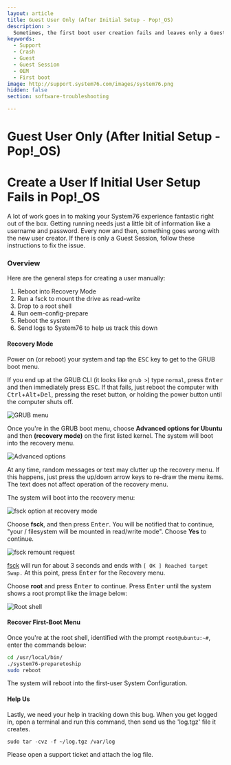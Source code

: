 ```yaml
---
layout: article
title: Guest User Only (After Initial Setup - Pop!_OS)
description: >
  Sometimes, the first boot user creation fails and leaves only a Guest session. You can fix this by following the steps here.
keywords:
  - Support
  - Crash
  - Guest
  - Guest Session
  - OEM
  - First boot
image: http://support.system76.com/images/system76.png
hidden: false
section: software-troubleshooting

---
```


# Guest User Only (After Initial Setup - Pop!_OS) 

# Create a User If Initial User Setup Fails in Pop!\_OS

<!-- 
- Document Version: 2.0.0
- Date: (8-28-2020)
- Author: Aaron Honeycutt, Nathan Dyer
- Contributing Editor(s): Nathaniel Warburton -->

A lot of work goes in to making your System76 experience fantastic right out of the box. Getting running needs just a little bit of information like a username and password. Every now and then, something goes wrong with the new user creator. If there is only a Guest Session, follow these instructions to fix the issue.

### Overview

Here are the general steps for creating a user manually:

1.  Reboot into Recovery Mode
2.  Run a fsck to mount the drive as read-write
3.  Drop to a root shell
4.  Run oem-config-prepare
5.  Reboot the system
6.  Send logs to System76 to help us track this down

#### Recovery Mode

Power on (or reboot) your system and tap the <kbd>ESC</kbd> key to get to the GRUB boot menu.

If you end up at the GRUB CLI (it looks like `grub >`) type `normal`, press <kbd>Enter</kbd> and then immediately press <kbd>ESC</kbd>. If that fails, just reboot the computer with <kbd>Ctrl</kbd>+<kbd>Alt</kbd>+<kbd>Del</kbd>, pressing the reset button, or holding the power button until the computer shuts off.

![GRUB menu](/images/oem-firstboot/grub-menu.png)

Once you're in the GRUB boot menu, choose **Advanced options for Ubuntu** and then **(recovery mode)** on the first listed kernel. The system will boot into the recovery menu.

![Advanced options](/images/oem-firstboot/recovery-mode.png)

At any time, random messages or text may clutter up the recovery menu. If this happens, just press the up/down arrow keys to re-draw the menu items. The text does not affect operation of the recovery menu.

The system will boot into the recovery menu:

![fsck option at recovery mode](/images/oem-firstboot/fsck-option.png)

Choose **fsck**, and then press <kbd>Enter</kbd>. You will be notified that to continue, "your / filesystem will be mounted in read/write mode". Choose **Yes** to continue.

![fsck remount request](/images/oem-firstboot/fsck-remount.png)

<u>fsck</u> will run for about 3 seconds and ends with `[ OK ] Reached target Swap.` At this point, press <kbd>Enter</kbd> for the Recovery menu.

Choose **root** and press <kbd>Enter</kbd> to continue. Press <kbd>Enter</kbd> until the system shows a root prompt like the image below:

![Root shell](/images/oem-firstboot/recovery-menu.png)

#### Recover First-Boot Menu

Once you're at the root shell, identified with the prompt `root@ubuntu:~#`, enter the commands below:

```bash
cd /usr/local/bin/
./system76-preparetoship
sudo reboot
```

The system will reboot into the first-user System Configuration.

#### Help Us

Lastly, we need your help in tracking down this bug. When you get logged in, open a terminal and run this command, then send us the 'log.tgz' file it creates.

`sudo tar -cvz -f ~/log.tgz /var/log`

Please open a support ticket and attach the log file.
